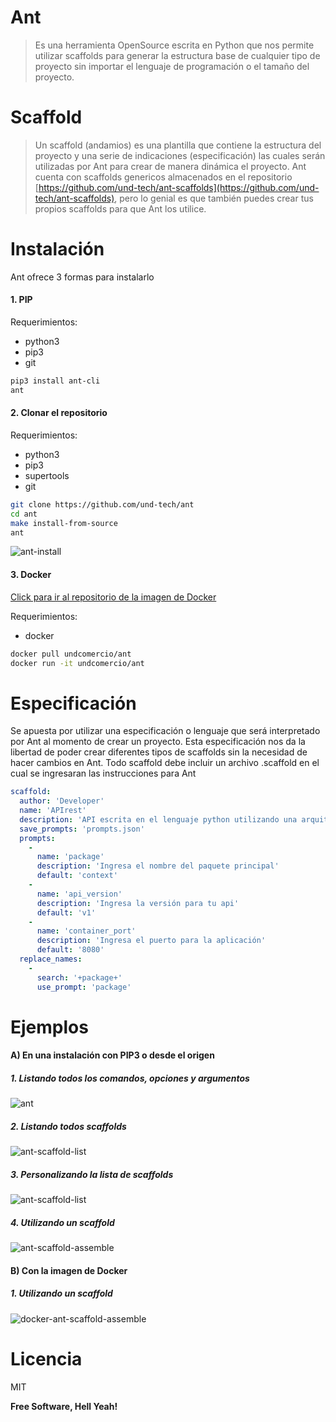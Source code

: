 # Ant
> Es una herramienta OpenSource escrita en Python que nos permite utilizar scaffolds para generar la estructura base de cualquier tipo de proyecto sin importar el lenguaje de programación o el tamaño del proyecto.

# Scaffold
> Un scaffold (andamios) es una plantilla que contiene la estructura del proyecto y una serie de indicaciones (especificación) las cuales serán utilizadas por Ant para crear de manera dinámica el proyecto. Ant cuenta con scaffolds genericos almacenados en el repositorio [https://github.com/und-tech/ant-scaffolds](https://github.com/und-tech/ant-scaffolds), pero lo genial es que también puedes crear tus propios scaffolds para que Ant los utilice.

# Instalación
Ant ofrece 3 formas para instalarlo

#### 1. PIP
Requerimientos:
* python3
* pip3
* git
```sh
pip3 install ant-cli
ant
```

#### 2. Clonar el repositorio
Requerimientos:
* python3
* pip3
* supertools
* git

```sh
git clone https://github.com/und-tech/ant
cd ant
make install-from-source
ant
```

![ant-install](https://i.imgur.com/RZBUoc7.gif)

#### 3. Docker
[Click para ir al repositorio de la imagen de Docker](https://hub.docker.com/r/undcomercio/ant/)

Requerimientos:
* docker
```sh
docker pull undcomercio/ant
docker run -it undcomercio/ant
```

# Especificación
Se apuesta por utilizar una especificación o lenguaje que será interpretado por Ant al momento de crear un proyecto.
Esta especificación nos da la libertad de poder crear diferentes tipos de scaffolds sin la necesidad de hacer cambios en Ant. 
Todo scaffold debe incluir un archivo .scaffold en el cual se ingresaran las instrucciones para Ant
```yaml
scaffold:
  author: 'Developer'
  name: 'APIrest'
  description: 'API escrita en el lenguaje python utilizando una arquitectura hexagonal.'
  save_prompts: 'prompts.json'
  prompts:
    -
      name: 'package'
      description: 'Ingresa el nombre del paquete principal'
      default: 'context'
    -
      name: 'api_version'
      description: 'Ingresa la versión para tu api'
      default: 'v1'
    -
      name: 'container_port'
      description: 'Ingresa el puerto para la aplicación'
      default: '8080'
  replace_names:
    -
      search: '+package+'
      use_prompt: 'package'
```

# Ejemplos

#### A) En una instalación con PIP3 o desde el origen

##### 1. Listando todos los comandos, opciones y argumentos
![ant](https://i.imgur.com/Q8kDmCE.png)

##### 2. Listando todos scaffolds
![ant-scaffold-list](https://i.imgur.com/HAU6FYW.png)

##### 3. Personalizando la lista de scaffolds
![ant-scaffold-list](https://i.imgur.com/7eT5Zrs.png)

##### 4. Utilizando un scaffold
![ant-scaffold-assemble](https://i.imgur.com/7FvSlPd.gif)

#### B) Con la imagen de Docker

##### 1. Utilizando un scaffold
![docker-ant-scaffold-assemble](https://i.imgur.com/EKu4agc.gif)
 

# Licencia
MIT

**Free Software, Hell Yeah!**